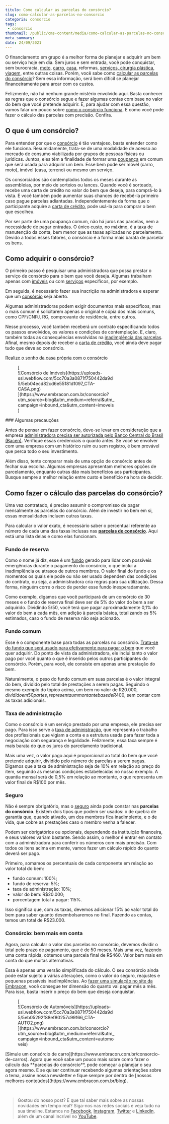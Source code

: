 ```yaml
---
titulo: Como calcular as parcelas do consórcio?
slug: como-calcular-as-parcelas-no-consorcio
categoria: consorcio
tags:
 - consorcio
thumbnail: /public/cms-content/media/como-calcular-as-parcelas-no-consorcio.jpg
meta_summary: 
date: 24/09/2021
---
```

O financiamento em grupo é a melhor forma de planejar e adquirir um bem ou serviço hoje em dia. Sem juros e sem entrada, você pode conquistar, sem burocracia, [moto](https://www.embracon.com.br/consorcio-motos), [carro](https://www.embracon.com.br/consorcio-de-carros), [casa](https://www.embracon.com.br/consorcio-de-imoveis), reformas, <a href="">serviços, cirurgia plástica, viagem</a>, entre outras coisas. Porém, você sabe como [calcular as parcelas do consórcio](https://www.embracon.com.br/blog/como-calcular-as-parcelas-no-consorcio)? Sem essa informação, será bem difícil se planejar financeiramente para arcar com os custos.

Felizmente, não há nenhum grande mistério envolvido aqui. Basta conhecer as regras que o consórcio segue e fazer algumas contas com base no valor do bem que você pretende adquirir. E, para ajudar com essa questão, vamos falar um pouco sobre [como o consórcio funciona](https://www.embracon.com.br/blog/9-duvidas-mais-comuns-sobre-consorcio). E como você pode fazer o cálculo das parcelas com precisão. Confira.

O que é um consórcio?
---------------------

Para entender por que o [consórcio](https://www.embracon.com.br/conhecaoconsorcio/entenda-o-consorcio) é tão vantajoso, basta entender como ele funciona. Resumidamente, trata-se de uma modalidade de acesso ao mercado de consumo viabilizada por grupos de pessoas físicas ou jurídicas. Juntos, eles têm a finalidade de formar uma [poupança](https://www.embracon.com.br/blog/consorcio-ou-poupanca-quais-sao-as-diferencas-e-como-escolher) em comum que será usada para adquirir um bem. Esse bem pode ser móvel (carro, moto), imóvel (casa, terreno) ou mesmo um serviço.

Os consorciados são contemplados todos os meses durante as assembleias, por meio de sorteios ou lances. Quando você é sorteado, recebe uma carta de crédito no valor do bem que deseja, para comprá-lo à vista. E você também pode aumentar suas chances de recebê-la primeiro caso pague parcelas adiantadas. Independentemente da forma que o participante adquire a [carta de crédito](https://www.embracon.com.br/conhecaoconsorcio/o-que-e-carta-de-credito), pode usá-la para comprar o bem que escolheu.

Por ser parte de uma poupança comum, não há juros nas parcelas, nem a necessidade de pagar entradas. O único custo, no máximo, é a taxa de manutenção da conta, bem menor que as taxas aplicadas no parcelamento. Devido a todos esses fatores, o consórcio é a forma mais barata de parcelar os bens.

Como adquirir o consórcio?
--------------------------

O primeiro passo é pesquisar uma administradora que possa prestar o serviço de consórcio para o bem que você deseja. Algumas trabalham apenas com [imóveis](https://www.embracon.com.br/blog/15-duvidas-sobre-consorcio-de-imoveis) ou com [serviços](https://www.embracon.com.br/blog/consorcio-de-servicos-tudo-o-que-voce-precisa-saber-sobre-o-assunto) específicos, por exemplo.

Em seguida, é necessário fazer sua inscrição na administradora e esperar que um [consórcio](https://www.embracon.com.br/conhecaoconsorcio/o-que-e-consorcio) seja aberto.

Algumas administradoras podem exigir documentos mais específicos, mas o mais comum é solicitarem apenas o original e cópia dos mais comuns, como CPF/CNPJ, RG, comprovante de residência, entre outros.

Nesse processo, você também receberá um contrato especificando todos os passos envolvidos, os valores e condições de contemplação. E, claro, também todas as consequências envolvidas na [inadimplência das parcelas](https://www.embracon.com.br/conhecaoconsorcio/como-resolver-o-atraso-no-pagamento-das-parcelas). Afinal, mesmo depois de receber a [carta de crédito](https://www.embracon.com.br/conhecaoconsorcio/o-que-e-carta-de-credito), você ainda deve pagar tudo que deve ao consórcio.

 [Realize o sonho da casa própria com o consórcio](https://www.embracon.com.br/blog/como-conquistar-a-estabilidade-da-casa-propria)

<figure class="w-richtext-figure-type-image w-richtext-align-center" style="max-width:310px">[<div>![Consórcio de Imóveis](https://uploads-ssl.webflow.com/5cc70a3a0871f750442da9d5/5eb04ecd82cd6e55181d1097_CTA-CASA.png)</div>](https://www.embracon.com.br/consorcio?utm_source=blog&utm_medium=referral&utm_campaign=inbound_cta&utm_content=imoveis)</figure>### Algumas precauções

Antes de pensar em fazer consórcio, deve-se levar em consideração que a empresa [administradora precisa ser autorizada pelo Banco Central do Brasil (Bacen)](https://www.embracon.com.br/politicas-financeiras). Verifique essas credenciais o quanto antes. Se você se envolver com uma empresa com um histórico ruim ou sem registro, é bem provável que perca todo o seu investimento.

Além disso, tente comparar mais de uma opção de consórcio antes de fechar sua escolha. Algumas empresas apresentam melhores opções de parcelamento, enquanto outras dão mais benefícios aos participantes. Busque sempre a melhor relação entre custo e benefício na hora de decidir.

Como fazer o cálculo das parcelas do consórcio?
-----------------------------------------------

Uma vez contratado, é preciso assumir o compromisso de pagar mensalmente as parcelas do consórcio. Além de investir no bem em si, essas mensalidades incluem outras taxas.

Para calcular o valor exato, é necessário saber o percentual referente ao número de cada uma das taxas inclusas nas [**parcelas do consórcio**](https://www.embracon.com.br/blog/como-calcular-as-parcelas-no-consorcio). Aqui está uma lista delas e como elas funcionam.

### Fundo de reserva

Como o nome já diz, esse é um [fundo](https://www.embracon.com.br/conhecaoconsorcio/o-que-e-fundo-de-reserva) gerado para lidar com possíveis emergências durante o pagamento do consórcio, o que inclui a inadimplência ou atrasos de outros membros. O valor final do fundo e os momentos os quais ele pode ou não ser usado dependem das condições do contrato, ou seja, a administradora cria regras para sua utilização. Dessa forma, ninguém corre o risco de perder esse fundo inesperadamente.

Como exemplo, digamos que você participará de um consórcio de 30 meses e o fundo de reserva final deve ser de 5% do valor do bem a ser adquirido. Dividindo 5/50, você terá que pagar aproximadamente 0,1% do valor do bem a cada mês, em adição à parcela básica, totalizando os 5% estimados, caso o fundo de reserva não seja acionado.

### Fundo comum

Esse é o componente base para todas as parcelas no consórcio. [Trata-se do fundo que será usado para efetivamente para pagar o bem](https://www.embracon.com.br/conhecaoconsorcio/o-que-e-o-fundo-de-aquisicao-ou-fundo-comum-do-consorcio) que você quer adquirir. Do ponto de vista da administradora, ele inclui tanto o valor pago por você quanto o que é inserido pelos outros participantes do consórcio. Porém, para você, ele consiste em apenas uma prestação do bem.

Naturalmente, o peso do fundo comum em suas parcelas é o valor integral do bem, dividido pelo total de prestações a serem pagas. Seguindo o mesmo exemplo do tópico acima, um bem no valor de R$20.000, dividido em 50 partes, representa um montante base de R$400, sem contar com as taxas adicionais.

### Taxa de administração

Como o consórcio é um serviço prestado por uma empresa, ele precisa ser pago. Para isso serve a [taxa de administração](https://www.embracon.com.br/conhecaoconsorcio/o-que-e-taxa-de-administracao), que representa o trabalho dos profissionais que vigiam a conta e a estrutura usada para fazer toda a negociação com segurança e legalidade. Felizmente, essa taxa sempre é mais barata do que os juros do parcelamento tradicional.

Mais uma vez, o valor pago aqui é proporcional ao total do bem que você pretende adquirir, dividido pelo número de parcelas a serem pagas. Digamos que a taxa de administração seja de 10% em relação ao preço do item, seguindo as mesmas condições estabelecidas no nosso exemplo. A quantia mensal será de 0,5% em relação ao montante, o que representa um valor final de R$100 por mês.

### Seguro

Não é sempre obrigatório, mas o [seguro](https://www.embracon.com.br/blog/seguro-de-consorcio-quando-vale-a-pena) ainda pode constar nas **parcelas do consórcio**. Existem dois tipos que podem ser usados: o de quebra de garantia que, quando ativado, um dos membros fica inadimplente, e o de vida, que cobre as prestações caso o membro venha a falecer.

Podem ser obrigatórios ou opcionais, dependendo da instituição financeira, e seus valores variam bastante. Sendo assim, o melhor é entrar em contato com a administradora para conferir os números com mais precisão. Com todos os itens acima em mente, vamos fazer um cálculo rápido do quanto deverá ser pago.

Primeiro, somamos os percentuais de cada componente em relação ao valor total do bem:

- fundo comum: 100%;
- fundo de reserva: 5%;
- taxa de administração: 10%;
- valor do bem: R$20.000;
- porcentagem total a pagar: 115%.

Isso significa que, com as taxas, devemos adicionar 15% ao valor total do bem para saber quanto desembolsaremos no final. Fazendo as contas, temos um total de R$23.000.

### Consórcio: bem mais em conta

Agora, para calcular o valor das parcelas no consórcio, devemos dividir o total pelo prazo de pagamento, que é de 50 meses. Mais uma vez, fazendo uma conta rápida, obtemos uma parcela final de R$460. Valor bem mais em conta do que muitas alternativas.

Essa é apenas uma versão simplificada do cálculo. O seu consórcio ainda pode estar sujeito a várias alterações, como o valor do seguro, reajustes e pequenas possíveis inadimplências. Ao [fazer uma simulação no site da Embracon](http://www.embracon.com.br/ecommerce), você consegue ter dimensão do quanto vai pagar mês a mês. Para isso, basta inserir o preço do bem que deseja conquistar.

<figure class="w-richtext-figure-type-image w-richtext-align-center" style="max-width:310px">[<div>![Consórcio de Automóveis](https://uploads-ssl.webflow.com/5cc70a3a0871f750442da9d5/5eb05292f88ef80257c99f66_CTA-AUTO2.png)</div>](https://www.embracon.com.br/consorcio?utm_source=blog&utm_medium=referral&utm_campaign=inbound_cta&utm_content=automoveis)</figure>[Simule um consórcio de carro](https://www.embracon.com.br/consorcio-de-carros). Agora que você sabe um pouco mais sobre como fazer o cálculo das **parcelas do consórcio**, pode começar a planejar o seu agora mesmo. E se quiser continuar recebendo algumas orientações sobre o tema, assine nossa newsletter e fique sempre por dentro de [nossos melhores conteúdos](https://www.embracon.com.br/blog).

‍

> Gostou do nosso post? E que tal saber mais sobre as nossas novidades em tempo real? Siga-nos nas redes sociais e veja tudo na sua timeline. Estamos no [Facebook](https://www.facebook.com/embracon/), [Instagram](https://www.instagram.com/embraconoficial/), [Twitter](https://twitter.com/embracon) e [LinkedIn](https://www.linkedin.com/company/1018875/), além de um canal incrível no [YouTube](https://www.youtube.com/channel/UCL-Y0mv9zc73Iek48NLUBzQ).

‍
